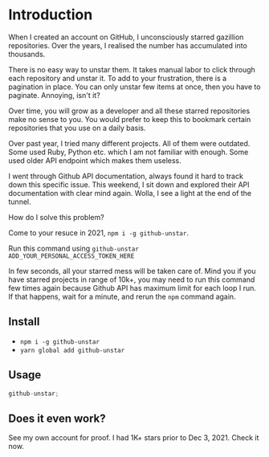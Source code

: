 # Introduction

When I created an account on GitHub, I unconsciously starred gazillion repositories. Over the years, I realised the number has accumulated into thousands.

There is no easy way to unstar them. It takes manual labor to click through each repository and unstar it. To add to your frustration, there is a pagination in place. You can only unstar few items at once, then you have to paginate. Annoying, isn't it?

Over time, you will grow as a developer and all these starred repositories make no sense to you. You would prefer to keep this to bookmark certain repositories that you use on a daily basis.

Over past year, I tried many different projects. All of them were outdated. Some used Ruby, Python etc. which I am not familiar with enough. Some used older API endpoint which makes them useless.

I went through Github API documentation, always found it hard to track down this specific issue. This weekend, I sit down and explored their API documentation with clear mind again. Wolla, I see a light at the end of the tunnel.

How do I solve this problem?

Come to your resuce in 2021, `npm i -g github-unstar`.

Run this command using `github-unstar ADD_YOUR_PERSONAL_ACCESS_TOKEN_HERE`

In few seconds, all your starred mess will be taken care of. Mind you if you have starred projects in range of 10k+, you may need to run this command few times again because Github API has maximum limit for each loop I run. If that happens, wait for a minute, and rerun the `npm` command again.

## Install

- `npm i -g github-unstar`
- `yarn global add github-unstar`

## Usage

```js
github-unstar;
```

## Does it even work?

See my own account for proof. I had 1K+ stars prior to Dec 3, 2021. Check it now.